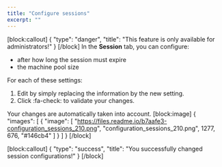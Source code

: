 ```yaml
---
title: "Configure sessions"
excerpt: ""
---
```

[block:callout]
{
  "type": "danger",
  "title": "This feature is only available for administrators!"
}
[/block]
In the **Session** tab, you can configure:
 * after how long the session must expire
 * the machine pool size

For each of these settings:

1. Edit by simply replacing the information by the new setting.
2. Click :fa-check: to validate your changes.

Your changes are automatically taken into account. 
[block:image]
{
  "images": [
    {
      "image": [
        "https://files.readme.io/b7aafe3-configuration_sessions_210.png",
        "configuration_sessions_210.png",
        1277,
        676,
        "#146cb4"
      ]
    }
  ]
}
[/block]

[block:callout]
{
  "type": "success",
  "title": "You successfully changed session configurations!"
}
[/block]